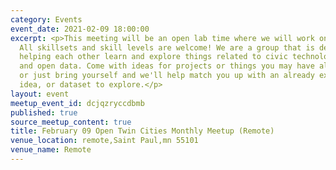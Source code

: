 ```yaml
---
category: Events
event_date: 2021-02-09 18:00:00
excerpt: <p>This meeting will be an open lab time where we will work on projects.
  All skillsets and skill levels are welcome! We are a group that is dedicated to
  helping each other learn and explore things related to civic technology, open government,
  and open data. Come with ideas for projects or things you may have already started,
  or just bring yourself and we'll help match you up with an already existing project,
  idea, or dataset to explore.</p>
layout: event
meetup_event_id: dcjqzryccdbmb
published: true
source_meetup_content: true
title: February 09 Open Twin Cities Monthly Meetup (Remote)
venue_location: remote,Saint Paul,mn 55101
venue_name: Remote
---
```

